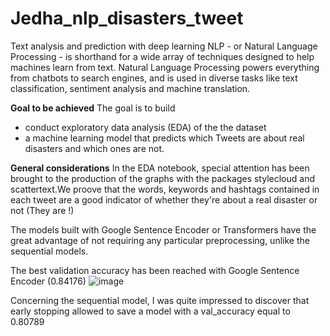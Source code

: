 # Jedha_nlp_disasters_tweet
Text analysis and prediction with deep learning
NLP - or Natural Language Processing - is shorthand for a wide array of techniques designed to help machines learn from text. Natural Language Processing powers everything from chatbots to search engines, and is used in diverse tasks like text classification, sentiment analysis and machine translation.


**Goal to be achieved**
The goal is to build 
- conduct exploratory data analysis (EDA) of the the dataset
- a machine learning model that predicts which Tweets are about real disasters and which ones are not.


**General considerations**
In the EDA notebook, special attention has been brought to the production of the graphs with the packages stylecloud and scattertext.We proove that the words, keywords and hashtags contained in each tweet are a good indicator of whether they're about a real disaster or not (They are !)

The models built with Google Sentence Encoder or Transformers have the great advantage of not requiring any particular preprocessing, unlike the sequential models. 

The best validation accuracy has been reached with Google Sentence Encoder (0.84176)
![image](https://user-images.githubusercontent.com/32369680/148094069-0069dd23-5392-4c6e-9df7-e811a0a19aed.png)

Concerning the sequential model, I was quite impressed to discover that early stopping allowed to save a model with a val_accuracy equal to 0.80789

